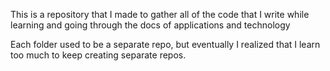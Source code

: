 This is a repository that I made to gather all of the code that I write while learning and going through the docs of applications and technology

Each folder used to be a separate repo, but eventually I realized that I learn too much to keep creating separate repos. 
